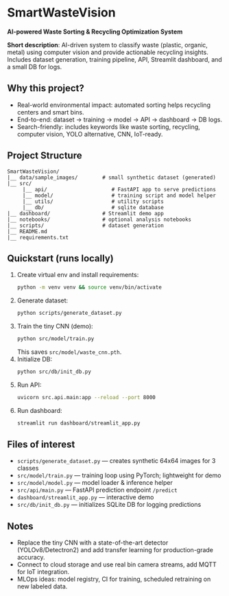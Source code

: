 # SmartWasteVision

**AI-powered Waste Sorting & Recycling Optimization System**

**Short description**: AI-driven system to classify waste (plastic, organic, metal) using computer vision and provide actionable recycling insights. Includes dataset generation, training pipeline, API, Streamlit dashboard, and a small DB for logs.

## Why this project?
- Real-world environmental impact: automated sorting helps recycling centers and smart bins.
- End-to-end: dataset → training → model → API → dashboard → DB logs.
- Search-friendly: includes keywords like waste sorting, recycling, computer vision, YOLO alternative, CNN, IoT-ready.

## Project Structure
```
SmartWasteVision/
|__ data/sample_images/        # small synthetic dataset (generated)
|__ src/
     |__ api/                     # FastAPI app to serve predictions
     |__ model/                   # training script and model helper
     |__ utils/                   # utility scripts
     |__ db/                      # sqlite database
|__ dashboard/                 # Streamlit demo app
|__ notebooks/                 # optional analysis notebooks
|__ scripts/                   # dataset generation
|__ README.md
|__ requirements.txt
```

## Quickstart (runs locally)
1. Create virtual env and install requirements:
   ```bash
   python -m venv venv && source venv/bin/activate   
   ```
2. Generate dataset:
   ```bash
   python scripts/generate_dataset.py
   ```
3. Train the tiny CNN (demo):
   ```bash
   python src/model/train.py
   ```
   This saves `src/model/waste_cnn.pth`.
4. Initialize DB:
   ```bash
   python src/db/init_db.py
   ```
5. Run API:
   ```bash
   uvicorn src.api.main:app --reload --port 8000
   ```
6. Run dashboard:
   ```bash
   streamlit run dashboard/streamlit_app.py
   ```

## Files of interest
- `scripts/generate_dataset.py` — creates synthetic 64x64 images for 3 classes
- `src/model/train.py` — training loop using PyTorch; lightweight for demo
- `src/model/model.py` — model loader & inference helper
- `src/api/main.py` — FastAPI prediction endpoint `/predict`
- `dashboard/streamlit_app.py` — interactive demo
- `src/db/init_db.py` — initializes SQLite DB for logging predictions

## Notes 
- Replace the tiny CNN with a state-of-the-art detector (YOLOv8/Detectron2) and add transfer learning for production-grade accuracy.
- Connect to cloud storage and use real bin camera streams, add MQTT for IoT integration.
- MLOps ideas: model registry, CI for training, scheduled retraining on new labeled data.

